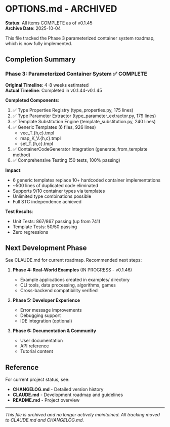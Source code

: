 # OPTIONS.md - ARCHIVED

**Status**: All items COMPLETE as of v0.1.45  
**Archive Date**: 2025-10-04

This file tracked the Phase 3 parameterized container system roadmap, which is now fully implemented.

## Completion Summary

### Phase 3: Parameterized Container System ✅ COMPLETE

**Original Timeline**: 4-8 weeks estimated  
**Actual Timeline**: Completed in v0.1.44-v0.1.45  

**Completed Components**:
1. ✅ Type Properties Registry (type_properties.py, 175 lines)
2. ✅ Type Parameter Extractor (type_parameter_extractor.py, 179 lines)  
3. ✅ Template Substitution Engine (template_substitution.py, 240 lines)
4. ✅ Generic Templates (6 files, 926 lines)
   - vec_T.{h,c}.tmpl
   - map_K_V.{h,c}.tmpl  
   - set_T.{h,c}.tmpl
5. ✅ ContainerCodeGenerator Integration (generate_from_template method)
6. ✅ Comprehensive Testing (50 tests, 100% passing)

**Impact**:
- 6 generic templates replace 10+ hardcoded container implementations
- ~500 lines of duplicated code eliminated
- Supports 9/10 container types via templates
- Unlimited type combinations possible
- Full STC independence achieved

**Test Results**:
- Unit Tests: 867/867 passing (up from 741)
- Template Tests: 50/50 passing  
- Zero regressions

## Next Development Phase

See CLAUDE.md for current roadmap. Recommended next steps:

1. **Phase 4: Real-World Examples** (IN PROGRESS - v0.1.46)
   - Example applications created in examples/ directory
   - CLI tools, data processing, algorithms, games
   - Cross-backend compatibility verified

2. **Phase 5: Developer Experience**
   - Error message improvements
   - Debugging support
   - IDE integration (optional)

3. **Phase 6: Documentation & Community**
   - User documentation
   - API reference
   - Tutorial content

## Reference

For current project status, see:
- **CHANGELOG.md** - Detailed version history
- **CLAUDE.md** - Development roadmap and guidelines
- **README.md** - Project overview

---

*This file is archived and no longer actively maintained. All tracking moved to CLAUDE.md and CHANGELOG.md.*

